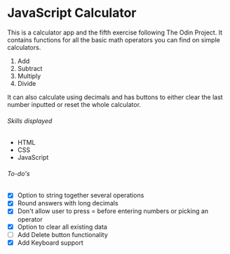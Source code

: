 # JavaScript Calculator
This is a calculator app and the fifth exercise following The Odin Project. It contains functions for all the basic math operators you can find on simple calculators.
1. Add
2. Subtract
3. Multiply
4. Divide

It can also calculate using decimals and has buttons to either clear the last number inputted or reset the whole calculator.

###### Skills displayed

- HTML
- CSS
- JavaScript

###### To-do's
- [x] Option to string together several operations
- [x] Round answers with long decimals
- [x] Don't allow user to press = before entering numbers or picking an operator
- [x] Option to clear all existing data
- [ ] Add Delete button functionality
- [x] Add Keyboard support